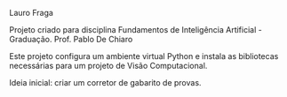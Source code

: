 Lauro Fraga

Projeto criado para disciplina Fundamentos de Inteligência Artificial - Graduação. Prof. Pablo De Chiaro

Este projeto configura um ambiente virtual Python e instala as bibliotecas necessárias para um projeto de Visão Computacional.

Ideia inicial: criar um corretor de gabarito de provas.